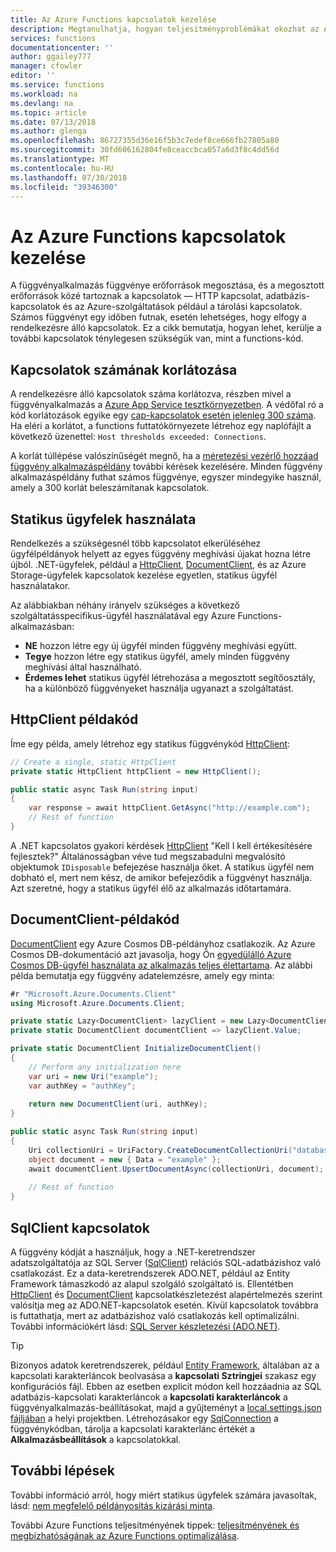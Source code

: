 ```yaml
---
title: Az Azure Functions kapcsolatok kezelése
description: Megtanulhatja, hogyan teljesítményproblémákat okozhat az Azure Functions ügyfelek statikus kapcsolat használatával.
services: functions
documentationcenter: ''
author: ggailey777
manager: cfowler
editor: ''
ms.service: functions
ms.workload: na
ms.devlang: na
ms.topic: article
ms.date: 07/13/2018
ms.author: glenga
ms.openlocfilehash: 86727355d36e16f5b3c7edef8ce666fb27805a80
ms.sourcegitcommit: 30fd606162804fe8ceaccbca057a6d3f8c4dd56d
ms.translationtype: MT
ms.contentlocale: hu-HU
ms.lasthandoff: 07/30/2018
ms.locfileid: "39346300"
---
```

# <a name="how-to-manage-connections-in-azure-functions"></a>Az Azure Functions kapcsolatok kezelése

A függvényalkalmazás függvénye erőforrások megosztása, és a megosztott erőforrások közé tartoznak a kapcsolatok &mdash; HTTP kapcsolat, adatbázis-kapcsolatok és az Azure-szolgáltatások például a tárolási kapcsolatok. Számos függvényt egy időben futnak, esetén lehetséges, hogy elfogy a rendelkezésre álló kapcsolatok. Ez a cikk bemutatja, hogyan lehet, kerülje a további kapcsolatok ténylegesen szükségük van, mint a functions-kód.

## <a name="connections-limit"></a>Kapcsolatok számának korlátozása

A rendelkezésre álló kapcsolatok száma korlátozva, részben mivel a függvényalkalmazás a [Azure App Service tesztkörnyezetben](https://github.com/projectkudu/kudu/wiki/Azure-Web-App-sandbox). A védőfal ró a kód korlátozások egyike egy [cap-kapcsolatok esetén jelenleg 300 száma](https://github.com/projectkudu/kudu/wiki/Azure-Web-App-sandbox#numerical-sandbox-limits). Ha eléri a korlátot, a functions futtatókörnyezete létrehoz egy naplófájlt a következő üzenettel: `Host thresholds exceeded: Connections`.

A korlát túllépése valószínűségét megnő, ha a [méretezési vezérlő hozzáad függvény alkalmazáspéldány](functions-scale.md#how-the-consumption-plan-works) további kérések kezelésére. Minden függvény alkalmazáspéldány futhat számos függvénye, egyszer mindegyike használ, amely a 300 korlát beleszámítanak kapcsolatok.

## <a name="use-static-clients"></a>Statikus ügyfelek használata

Rendelkezés a szükségesnél több kapcsolatot elkerüléséhez ügyfélpéldányok helyett az egyes függvény meghívási újakat hozna létre újból. .NET-ügyfelek, például a [HttpClient](https://msdn.microsoft.com/library/system.net.http.httpclient(v=vs.110).aspx), [DocumentClient](https://docs.microsoft.com/dotnet/api/microsoft.azure.documents.client.documentclient
), és az Azure Storage-ügyfelek kapcsolatok kezelése egyetlen, statikus ügyfél használatakor.

Az alábbiakban néhány irányelv szükséges a következő szolgáltatásspecifikus-ügyfél használatával egy Azure Functions-alkalmazásban:

- **NE** hozzon létre egy új ügyfél minden függvény meghívási együtt.
- **Tegye** hozzon létre egy statikus ügyfél, amely minden függvény meghívási által használható.
- **Érdemes lehet** statikus ügyfél létrehozása a megosztott segítőosztály, ha a különböző függvényeket használja ugyanazt a szolgáltatást.

## <a name="httpclient-code-example"></a>HttpClient példakód

Íme egy példa, amely létrehoz egy statikus függvénykód [HttpClient](https://msdn.microsoft.com/library/system.net.http.httpclient(v=vs.110).aspx):

```cs
// Create a single, static HttpClient
private static HttpClient httpClient = new HttpClient();

public static async Task Run(string input)
{
    var response = await httpClient.GetAsync("http://example.com");
    // Rest of function
}
```

A .NET kapcsolatos gyakori kérdések [HttpClient](https://msdn.microsoft.com/library/system.net.http.httpclient(v=vs.110).aspx) "Kell I kell értékesítésére fejlesztek?" Általánosságban véve tud megszabadulni megvalósító objektumok `IDisposable` befejezése használja őket. A statikus ügyfél nem dobható el, mert nem kész, de amikor befejeződik a függvényt használja. Azt szeretné, hogy a statikus ügyfél élő az alkalmazás időtartamára.

## <a name="documentclient-code-example"></a>DocumentClient-példakód

[DocumentClient](https://docs.microsoft.com/dotnet/api/microsoft.azure.documents.client.documentclient
) egy Azure Cosmos DB-példányhoz csatlakozik. Az Azure Cosmos DB-dokumentáció azt javasolja, hogy Ön [egyedülálló Azure Cosmos DB-ügyfél használata az alkalmazás teljes élettartama](https://docs.microsoft.com/azure/cosmos-db/performance-tips#sdk-usage). Az alábbi példa bemutatja egy függvény adatelemzésre, amely egy minta:

```cs
#r "Microsoft.Azure.Documents.Client"
using Microsoft.Azure.Documents.Client;

private static Lazy<DocumentClient> lazyClient = new Lazy<DocumentClient>(InitializeDocumentClient);
private static DocumentClient documentClient => lazyClient.Value;

private static DocumentClient InitializeDocumentClient()
{
    // Perform any initialization here
    var uri = new Uri("example");
    var authKey = "authKey";
    
    return new DocumentClient(uri, authKey);
}

public static async Task Run(string input)
{
    Uri collectionUri = UriFactory.CreateDocumentCollectionUri("database", "collection");
    object document = new { Data = "example" };
    await documentClient.UpsertDocumentAsync(collectionUri, document);
    
    // Rest of function
}
```

## <a name="sqlclient-connections"></a>SqlClient kapcsolatok

A függvény kódját a használjuk, hogy a .NET-keretrendszer adatszolgáltatója az SQL Server ([SqlClient](https://msdn.microsoft.com/library/system.data.sqlclient(v=vs.110).aspx)) relációs SQL-adatbázishoz való csatlakozást. Ez a data-keretrendszerek ADO.NET, például az Entity Framework támaszkodó az alapul szolgáló szolgáltató is. Ellentétben [HttpClient](https://msdn.microsoft.com/library/system.net.http.httpclient(v=vs.110).aspx) és [DocumentClient](https://docs.microsoft.com/dotnet/api/microsoft.azure.documents.client.documentclient
) kapcsolatkészletezést alapértelmezés szerint valósítja meg az ADO.NET-kapcsolatok esetén. Kívül kapcsolatok továbbra is futtathatja, mert az adatbázishoz való csatlakozás kell optimalizálni. További információkért lásd: [SQL Server készletezési (ADO.NET)](https://docs.microsoft.com/dotnet/framework/data/adonet/sql-server-connection-pooling).

> [!TIP]
> Bizonyos adatok keretrendszerek, például [Entity Framework](https://msdn.microsoft.com/library/aa937723(v=vs.113).aspx), általában az a kapcsolati karakterláncok beolvasása a **kapcsolati Sztringjei** szakasz egy konfigurációs fájl. Ebben az esetben explicit módon kell hozzáadnia az SQL adatbázis-kapcsolati karakterláncok a **kapcsolati karakterláncok** a függvényalkalmazás-beállításokat, majd a gyűjteményt a [local.settings.json fájljában](functions-run-local.md#local-settings-file) a helyi projektben. Létrehozásakor egy [SqlConnection](https://msdn.microsoft.com/library/system.data.sqlclient.sqlconnection(v=vs.110).aspx) a függvénykódban, tárolja a kapcsolati karakterlánc értékét a **Alkalmazásbeállítások** a kapcsolatokkal.

## <a name="next-steps"></a>További lépések

További információ arról, hogy miért statikus ügyfelek számára javasoltak, lásd: [nem megfelelő példányosítás kizárási minta](https://docs.microsoft.com/azure/architecture/antipatterns/improper-instantiation/).

További Azure Functions teljesítményének tippek: [teljesítményének és megbízhatóságának az Azure Functions optimalizálása](functions-best-practices.md).